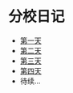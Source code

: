 # 分校日记

- [第一天](https://www.luffycity.com/qsjh-book/diary/chapter01.html)   
- [第二天](https://www.luffycity.com/qsjh-book/diary/chapter02.html)  
- [第三天](https://www.luffycity.com/qsjh-book/diary/chapter03.html)  
- [第四天](https://www.luffycity.com/qsjh-book/diary/chapter04.html)  
- 待续...

